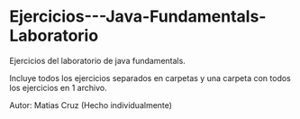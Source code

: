 # Ejercicios---Java-Fundamentals-Laboratorio
Ejercicios del laboratorio de java fundamentals.

Incluye todos los ejercicios separados en carpetas y una carpeta con todos los ejercicios en 1 archivo.

Autor: Matias Cruz (Hecho individualmente)
